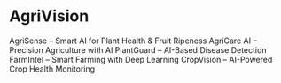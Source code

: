 # AgriVision
AgriSense – Smart AI for Plant Health &amp; Fruit Ripeness AgriCare AI – Precision Agriculture with AI PlantGuard – AI-Based Disease Detection FarmIntel – Smart Farming with Deep Learning CropVision – AI-Powered Crop Health Monitoring
